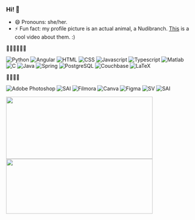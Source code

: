 ### Hi! 👋

- 😄 Pronouns: she/her.
- ⚡ Fun fact: my profile picture is an actual animal, a Nudibranch. <a href="https://www.youtube.com/watch?v=F7V8DRfZBQI">This</a> is a cool video about them. :)

👨‍💻👩‍💻👨‍💻

![Python](https://img.shields.io/badge/python-3670A0?style=for-the-badge&logo=python&logoColor=ffdd54)
![Angular](https://img.shields.io/badge/Angular-DD0031?style=for-the-badge&logo=angular&logoColor=white)
![HTML](https://img.shields.io/badge/HTML-239120?style=for-the-badge&logo=html5&logoColor=white) 
![CSS](https://img.shields.io/badge/CSS-239120?&style=for-the-badge&logo=css3&logoColor=white)
![Javascript](https://img.shields.io/badge/JavaScript-323330?style=for-the-badge&logo=javascript&logoColor=F7DF1E)
![Typescript](https://img.shields.io/badge/TypeScript-007ACC?style=for-the-badge&logo=typescript&logoColor=white)
![Matlab](https://img.shields.io/badge/matlab-grey?style=for-the-badge)
![C](https://img.shields.io/badge/C-00599C?style=for-the-badge&logo=c&logoColor=white)
![Java](https://img.shields.io/badge/Java-ED8B00?style=for-the-badge&logo=openjdk&logoColor=white)
![Spring](https://img.shields.io/badge/spring-%236DB33F.svg?style=for-the-badge&logo=spring&logoColor=white)
![PostgreSQL](https://img.shields.io/badge/PostgreSQL-316192?style=for-the-badge&logo=postgresql&logoColor=white)
![Couchbase](https://img.shields.io/badge/Couchbase-EA2328?style=for-the-badge&logo=couchbase&logoColor=white)
![LaTeX](https://img.shields.io/badge/latex-%23008080.svg?style=for-the-badge&logo=latex&logoColor=white)


🎨🎵🌈🎹

![Adobe Photoshop](https://img.shields.io/badge/photoshop-%2300599C.svg?style=for-the-badge&logo=adobe%20photoshop&logoColor=white)
![SAI](https://img.shields.io/badge/Paint%20Tool%20SAI%20-%236DB33F?style=for-the-badge)
![Filmora](https://img.shields.io/badge/filmora-grey?style=for-the-badge&logo=wondershare)
![Canva](https://img.shields.io/badge/Canva-%2300C4CC.svg?style=for-the-badge&logo=Canva&logoColor=white)
![Figma](https://img.shields.io/badge/figma-%23F24E1E.svg?style=for-the-badge&logo=figma&logoColor=white)
![SV](https://img.shields.io/badge/Synthesizer%20V%20-%236DB33F?style=for-the-badge)
![SAI](https://img.shields.io/badge/FLStudio-FF7139?style=for-the-badge)


<a href="https://github.com/anuraghazra/github-readme-stats">
  <img width=400 height=170 align="center" src="https://github-readme-stats.vercel.app/api?username=fabfabretti&theme=dracula&include_all_commits=true&show_icons=true&hide=contribs" />
</a>
<a href="https://github.com/anuraghazra/github-readme-stats">
  <img width=400 height=150 align="center" src="https://github-readme-stats.vercel.app/api/top-langs/?username=fabfabretti&theme=dracula&hide_progress=true" />
</a>
